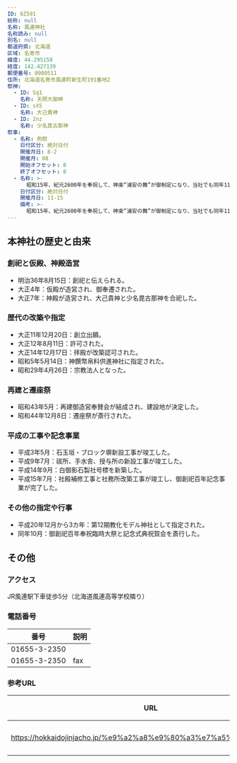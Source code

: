 ```yaml
---
ID: 6Z591
総称: null
名称: 風連神社
名称読み: null
別名: null
都道府県: 北海道
区域: 名寄市
緯度: 44.295158
経度: 142.427139
郵便番号: 0980511
住所: 北海道名寄市風連町新生町191番地2
祭神:
  - ID: Sq1
    名称: 天照大御神
  - ID: sX5
    名称: 大己貴神
  - ID: 2nz
    名称: 少名毘古那神
祭事:
  - 名称: 例祭
    日付区分: 絶対日付
    開催月日: 8-2
    開催月: 08
    開始オフセット: 0
    終了オフセット: 0
  - 名称: >-
      昭和15年、紀元2600年を奉祝して、神楽“浦安の舞”が御制定になり、当社でも同年11月15日の奉祝祭に奏されて以来、現在まで欠くことなく、例祭には国土平安の願いをこめ奉納されている。歴代、町内有志家の子女が舞姫として奉仕している。
    日付区分: 絶対日付
    開催月日: 11-15
    備考: >-
      昭和15年、紀元2600年を奉祝して、神楽“浦安の舞”が御制定になり、当社でも同年11月15日の奉祝祭に奏されて以来、現在まで欠くことなく、例祭には国土平安の願いをこめ奉納されている。歴代、町内有志家の子女が舞姫として奉仕している。
---
```


## 本神社の歴史と由来

### 創祀と仮殿、神殿造営

- 明治36年8月15日：創祀と伝えられる。
- 大正4年：仮殿が造営され、御奉遷された。
- 大正7年：神殿が造営され、大己貴神と少名毘古那神を合祀した。

### 歴代の改築や指定

- 大正11年12月20日：創立出願。
- 大正12年8月11日：許可された。
- 大正14年12月17日：拝殿が改築認可された。
- 昭和5年5月14日：神饌幣帛料供進神社に指定された。
- 昭和29年4月26日：宗教法人となった。

### 再建と遷座祭

- 昭和43年5月：再建御造営奉賛会が結成され、建設地が決定した。
- 昭和44年12月8日：遷座祭が斎行された。

### 平成の工事や記念事業

- 平成3年5月：石玉垣・ブロック塀新設工事が竣工した。
- 平成9年7月：祓所、手水舎、授与所の新設工事が竣工した。
- 平成14年9月：白御影石製社号標を新築した。
- 平成15年7月：社殿補修工事と社務所改築工事が竣工し、御創祀百年記念事業が完了した。

### その他の指定や行事

- 平成20年12月から3カ年：第12期教化モデル神社として指定された。
- 同年10月：御創祀百年奉祝臨時大祭と記念式典祝賀会を斎行した。

## その他

### アクセス

JR風連駅下車徒歩5分（北海道風連高等学校隣り）

### 電話番号

| 番号         | 説明 |
| ------------ | ---- |
| 01655-3-2350 |      |
| 01655-3-2350 | fax  |

### 参考URL

| URL                                                               | 説明   |
| ----------------------------------------------------------------- | ------ |
| https://hokkaidojinjacho.jp/%e9%a2%a8%e9%80%a3%e7%a5%9e%e7%a4%be/ | 神社庁 |
